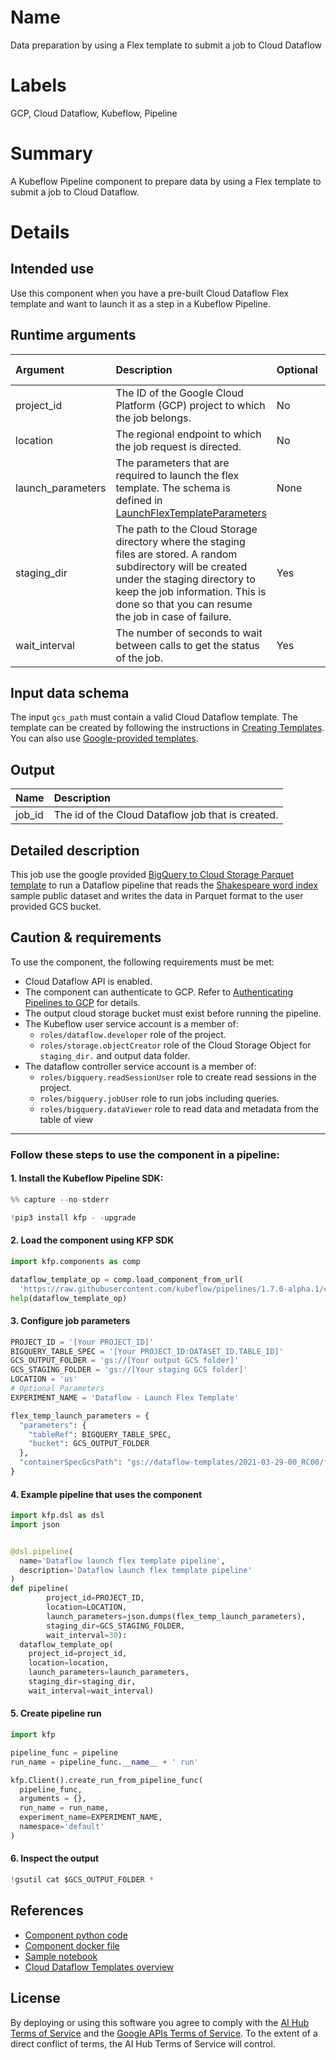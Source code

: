 # Name

Data preparation by using a Flex template to submit a job to Cloud Dataflow

# Labels

GCP, Cloud Dataflow, Kubeflow, Pipeline

# Summary

A Kubeflow Pipeline component to prepare data by using a Flex template to submit a job to Cloud Dataflow.

# Details

## Intended use

Use this component when you have a pre-built Cloud Dataflow Flex template and want to launch it as a step in a Kubeflow
Pipeline.

## Runtime arguments

Argument        | Description                 | Optional   | Data type  | Accepted values | Default    |
:---            | :----------                 | :----------| :----------| :----------     | :----------|
project_id | The ID of the Google Cloud Platform (GCP) project to which the job belongs. | No | GCPProjectID |  |  |
location | The regional endpoint to which the job request is directed.| No  |  GCPRegion |    |   |
launch_parameters | The parameters that are required to launch the flex template. The schema is defined in [LaunchFlexTemplateParameters](https://cloud.google.com/dataflow/docs/reference/rest/v1b3/projects.locations.flexTemplates/launch#LaunchFlexTemplateParameter) | None |
staging_dir |  The path to the Cloud Storage directory where the staging files are stored. A random subdirectory will be created under the staging directory to keep the job information. This is done so that you can resume the job in case of failure.|  Yes |  GCSPath |   |  None |
wait_interval | The number of seconds to wait between calls to get the status of the job. |  Yes  | Integer  |   |  30 |

## Input data schema

The input `gcs_path` must contain a valid Cloud Dataflow template. The template can be created by following the
instructions in [Creating Templates](https://cloud.google.com/dataflow/docs/guides/templates/creating-templates). You
can also use [Google-provided templates](https://cloud.google.com/dataflow/docs/guides/templates/provided-templates).

## Output

Name | Description
:--- | :----------
job_id | The id of the Cloud Dataflow job that is created.

## Detailed description

This job use the google
provided [BigQuery to Cloud Storage Parquet template](https://cloud.google.com/dataflow/docs/guides/templates/provided-batch#running-the-bigquery-to-cloud-storage-parquet-template)
to run a Dataflow pipeline that reads
the [Shakespeare word index](https://cloud.google.com/bigquery/public-data#sample_tables)
sample public dataset and writes the data in Parquet format to the user provided GCS bucket.

## Caution & requirements

To use the component, the following requirements must be met:

- Cloud Dataflow API is enabled.
- The component can authenticate to GCP. Refer
  to [Authenticating Pipelines to GCP](https://www.kubeflow.org/docs/gke/authentication-pipelines/) for details.
- The output cloud storage bucket must exist before running the pipeline.
- The Kubeflow user service account is a member of:
  - `roles/dataflow.developer` role of the project.
  - `roles/storage.objectCreator` role of the Cloud Storage Object for `staging_dir.` and output data folder.
- The dataflow controller service account is a member of:
  - `roles/bigquery.readSessionUser` role to create read sessions in the project.
  - `roles/bigquery.jobUser` role to run jobs including queries.
  - `roles/bigquery.dataViewer` role to read data and metadata from the table of view

---

### Follow these steps to use the component in a pipeline:

#### 1. Install the Kubeflow Pipeline SDK:

```python
%% capture --no-stderr

!pip3 install kfp - -upgrade
```

#### 2. Load the component using KFP SDK

```python
import kfp.components as comp

dataflow_template_op = comp.load_component_from_url(
  'https://raw.githubusercontent.com/kubeflow/pipelines/1.7.0-alpha.1/components/gcp/dataflow/launch_flex_template/component.yaml')
help(dataflow_template_op)
```

#### 3. Configure job parameters

```python
PROJECT_ID = '[Your PROJECT_ID]'
BIGQUERY_TABLE_SPEC = '[Your PROJECT_ID:DATASET_ID.TABLE_ID]'
GCS_OUTPUT_FOLDER = 'gs://[Your output GCS folder]'
GCS_STAGING_FOLDER = 'gs://[Your staging GCS folder]'
LOCATION = 'us'
# Optional Parameters
EXPERIMENT_NAME = 'Dataflow - Launch Flex Template'

flex_temp_launch_parameters = {
  "parameters": {
    "tableRef": BIGQUERY_TABLE_SPEC,
    "bucket": GCS_OUTPUT_FOLDER
  },
  "containerSpecGcsPath": "gs://dataflow-templates/2021-03-29-00_RC00/flex/BigQuery_to_Parquet",
}
```

#### 4. Example pipeline that uses the component

```python
import kfp.dsl as dsl
import json


@dsl.pipeline(
  name='Dataflow launch flex template pipeline',
  description='Dataflow launch flex template pipeline'
)
def pipeline(
        project_id=PROJECT_ID,
        location=LOCATION,
        launch_parameters=json.dumps(flex_temp_launch_parameters),
        staging_dir=GCS_STAGING_FOLDER,
        wait_interval=30):
  dataflow_template_op(
    project_id=project_id,
    location=location,
    launch_parameters=launch_parameters,
    staging_dir=staging_dir,
    wait_interval=wait_interval)

```

#### 5. Create pipeline run

```python
import kfp

pipeline_func = pipeline
run_name = pipeline_func.__name__ + ' run'

kfp.Client().create_run_from_pipeline_func(
  pipeline_func, 
  arguments = {},
  run_name = run_name,
  experiment_name=EXPERIMENT_NAME,
  namespace='default'
)
```

#### 6. Inspect the output

```python
!gsutil cat $GCS_OUTPUT_FOLDER *
```

## References

* [Component python code](https://github.com/kubeflow/pipelines/blob/master/components/gcp/container/component_sdk/python/kfp_component/google/dataflow/_launch_flex_template.py)
* [Component docker file](https://github.com/kubeflow/pipelines/blob/master/components/gcp/container/Dockerfile)
* [Sample notebook](https://github.com/kubeflow/pipelines/blob/master/components/gcp/dataflow/launch_flex_template/sample.ipynb)
* [Cloud Dataflow Templates overview](https://cloud.google.com/dataflow/docs/guides/templates/overview)

## License

By deploying or using this software you agree to comply with
the [AI Hub Terms of Service](https://aihub.cloud.google.com/u/0/aihub-tos) and
the [Google APIs Terms of Service](https://developers.google.com/terms/). To the extent of a direct conflict of terms,
the AI Hub Terms of Service will control.
